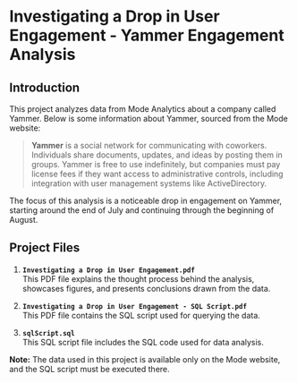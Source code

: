 # Investigating a Drop in User Engagement - Yammer Engagement Analysis

## Introduction

This project analyzes data from Mode Analytics about a company called Yammer. Below is some information about Yammer, sourced from the Mode website:

> **Yammer** is a social network for communicating with coworkers. Individuals share documents, updates, and ideas by posting them in groups. Yammer is free to use indefinitely, but companies must pay license fees if they want access to administrative controls, including integration with user management systems like ActiveDirectory.

The focus of this analysis is a noticeable drop in engagement on Yammer, starting around the end of July and continuing through the beginning of August.

## Project Files

1. **`Investigating a Drop in User Engagement.pdf`**  
   This PDF file explains the thought process behind the analysis, showcases figures, and presents conclusions drawn from the data.

2. **`Investigating a Drop in User Engagement - SQL Script.pdf`**  
   This PDF file contains the SQL script used for querying the data.

3. **`sqlScript.sql`**  
   This SQL script file includes the SQL code used for data analysis. 

**Note:** The data used in this project is available only on the Mode website, and the SQL script must be executed there.

